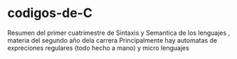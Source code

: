 # codigos-de-C

Resumen del primer cuatrimestre de Sintaxis y Semantica de los lenguajes , materia del segundo año dela carrera
Principalmente hay automatas de expreciones regulares (todo hecho a mano) y micro lenguajes
